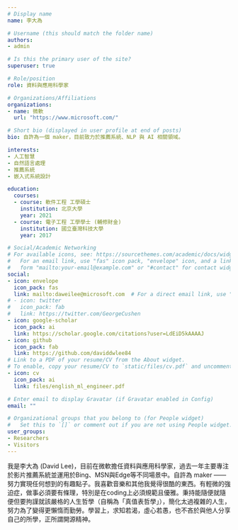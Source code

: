 ```yaml
---
# Display name
name: 李大為

# Username (this should match the folder name)
authors:
- admin

# Is this the primary user of the site?
superuser: true

# Role/position
role: 資料與應用科學家

# Organizations/Affiliations
organizations:
- name: 微軟
  url: "https://www.microsoft.com/"

# Short bio (displayed in user profile at end of posts)
bio: 自許為一個 maker，目前致力於推薦系統、NLP 與 AI 相關領域。

interests:
- 人工智慧
- 自然語言處理
- 推薦系統
- 嵌入式系統設計

education:
  courses:
  - course: 軟件工程 工學碩士
    institution: 北京大學
    year: 2021
  - course: 電子工程 工學學士 (輔修財金)
    institution: 國立臺灣科技大學
    year: 2017

# Social/Academic Networking
# For available icons, see: https://sourcethemes.com/academic/docs/widgets/#icons
#   For an email link, use "fas" icon pack, "envelope" icon, and a link in the
#   form "mailto:your-email@example.com" or "#contact" for contact widget.
social:
- icon: envelope
  icon_pack: fas
  link: mailto:daweilee@microsoft.com  # For a direct email link, use "mailto:test@example.org".
# - icon: twitter
#   icon_pack: fab
#   link: https://twitter.com/GeorgeCushen
- icon: google-scholar
  icon_pack: ai
  link: https://scholar.google.com/citations?user=LdEiD5kAAAAJ
- icon: github
  icon_pack: fab
  link: https://github.com/daviddwlee84
# Link to a PDF of your resume/CV from the About widget.
# To enable, copy your resume/CV to `static/files/cv.pdf` and uncomment the lines below.  
- icon: cv
  icon_pack: ai
  link: files/english_ml_engineer.pdf

# Enter email to display Gravatar (if Gravatar enabled in Config)
email: ""

# Organizational groups that you belong to (for People widget)
#   Set this to `[]` or comment out if you are not using People widget.  
user_groups:
- Researchers
- Visitors
---
```


我是李大為 (David Lee)，目前在微軟擔任資料與應用科學家，過去一年主要專注於影片推薦系統並運用於Bing、MSN與Edge等不同場景中。自許為 maker —— 努力實現任何想到的有趣點子。我喜歡音樂和其他我覺得很酷的東西。有輕微的強迫症，做事必須要有條理，特別是在coding上必須規範且優雅。秉持能隨便就隨便但要拘謹就該嚴格的人生哲學（自稱為「真值表哲學」），簡化太過複雜的人生，努力為了變得更懶惰而勤勞。學習上，求知若渴，虛心若愚，也不吝於與他人分享自己的所學，正所謂開源精神。
